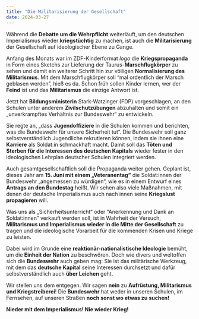 ```yaml
---
title: "Die Militarisierung der Gesellschaft"
date: 2024-03-27
---
```


Während die **Debatte um die Wehrpflicht** weiterläuft, um den deutschen Imperialismus wieder **kriegstüchtig** zu machen, ist auch die **Militarisierung** der Gesellschaft auf ideologischer Ebene zu Gange.

Anfang des Monats war im ZDF-Kinderformat _logo_ die **Kriegspropaganda** in Form eines Sketchs zur Lieferung der Taurus-**Marschflugkörper** zu sehen und damit ein weiterer Schritt hin zur völligen **Normalisierung des Militarismus**. Mit dem Marschflugkörper soll “mal ordentlich der Marsch geblasen werden”, hieß es da. Schon früh sollen Kinder lernen, wer der **Feind** ist und das **Militarismus** die einzige Antwort ist.

Jetzt hat **Bildungsministerin** Stark-Watzinger (FDP) vorgeschlagen, an den Schulen unter anderem **Zivilschutzübungen** abzuhalten und somit ein „unverkrampftes Verhältnis zur Bundeswehr“ zu entwickeln.

Sie regte an, „dass **Jugendoffiziere** in die Schulen kommen und berichten, was die Bundeswehr für unsere Sicherheit tut“. Die Bundeswehr soll ganz selbstverständlich Jugendliche rekrutieren können, indem sie ihnen eine **Karriere** als Soldat:in schmackhaft macht. Damit soll das **Töten und Sterben für die Interessen des deutschen Kapitals** wieder fester in den ideologischen Lehrplan deutscher Schulen integriert werden.

Auch gesamtgesellschaftlich soll die Propaganda weiter gehen. Geplant ist, dieses Jahr am **15. Juni mit einem „Veteranentag“** die Soldat:innen der Bundeswehr „angemessen zu würdigen“, wie es in einem Entwurf eines **Antrags an den Bundestag** heißt. Wir sehen also viele Maßnahmen, mit denen der deutsche Imperialismus auch nach innen seine **Kriegslust propagieren** will.

Was uns als „Sicherheitsunterricht“ oder “Anerkennung und Dank an Soldat:innen” verkauft werden soll, ist in Wahrheit der Versuch, **Militarismus und Imperialismus wieder in die Mitte der Gesellschaft** zu tragen und die ideologische Vorarbeit für die kommenden Krisen und Kriege zu leisten.

Dabei wird im Grunde eine **reaktionär-nationalistische Ideologie** bemüht, um die **Einheit der Nation** zu beschwören. Doch wie divers und weltoffen sich die **Bundeswehr** auch geben mag: Sie ist das militärische Werkzeug, mit dem das **deutsche Kapital** seine Interessen durchsetzt und dafür selbstverständlich auch **über Leichen** geht.

Wir stellen uns dem entgegen. Wir sagen **nein** zu **Aufrüstung, Militarismus und Kriegstreiberei**! Die **Bundeswehr** hat weder in unseren Schulen, im Fernsehen, auf unseren Straßen **noch sonst wo etwas zu suchen!**

**Nieder mit dem Imperialismus! Nie wieder Krieg!**

